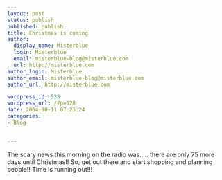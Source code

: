```yaml
---
layout: post
status: publish
published: publish
title: Christmas is coming
author:
  display_name: Misterblue
  login: Misterblue
  email: misterblue-blog@misterblue.com
  url: http://misterblue.com
author_login: Misterblue
author_email: misterblue-blog@misterblue.com
author_url: http://misterblue.com

wordpress_id: 528
wordpress_url: /?p=528
date: 2004-10-11 07:23:24
categories:
- Blog


---
```

<p>
The scary news this morning on the radio was.....  there are only 75 more days until Christmas!!  So, get out there and start shopping and planning people!!  Time is running out!!!
</p>
